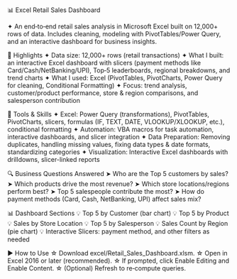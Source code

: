 📊 Excel Retail Sales Dashboard

✦ An end‑to‑end retail sales analysis in Microsoft Excel built on 12,000+ rows of data. Includes cleaning, modeling with PivotTables/Power Query, and an interactive dashboard for business    insights.


🚀 Highlights
✦ Data size: 12,000+ rows (retail transactions)
✦ What I built: an interactive Excel dashboard with slicers (payment methods like Card/Cash/NetBanking/UPI), Top‑5 leaderboards, regional breakdowns, and trend charts
✦ What I used: Excel (PivotTables, PivotCharts, Power Query for cleaning, Conditional Formatting)
✦ Focus: trend analysis, customer/product performance, store & region comparisons, and salesperson contribution


🧰 Tools & Skills
✦ Excel: Power Query (transformations), PivotTables, PivotCharts, slicers, formulas (IF, TEXT, DATE, VLOOKUP/XLOOKUP, etc.), conditional formatting
✦ Automation: VBA macros for task automation, interactive dashboards, and slicer integration
✦ Data Preparation: Removing duplicates, handling missing values, fixing data types & date formats, standardizing categories
✦ Visualization: Interactive Excel dashboards with drilldowns, slicer-linked reports


🔍 Business Questions Answered
➤ Who are the Top 5 customers by sales?
➤ Which products drive the most revenue?
➤ Which store locations/regions perform best?
➤ Top 5 salespeople contribute the most?
➤ How do payment methods (Card, Cash, NetBanking, UPI) affect sales mix?


📊 Dashboard Sections
💡 Top 5 by Customer (bar chart)
💡 Top 5 by Product
💡 Sales by Store Location
💡 Top 5 by Salesperson
💡 Sales Count by Region (pie chart)
💡 Interactive Slicers: payment method, and other filters as needed


▶️ How to Use
☆ Download excel/Retail_Sales_Dashboard.xlsm.
☆ Open in Excel 2016 or later (recommended).
☆ If prompted, click Enable Editing and Enable Content.
☆ (Optional) Refresh to re‑compute queries.


